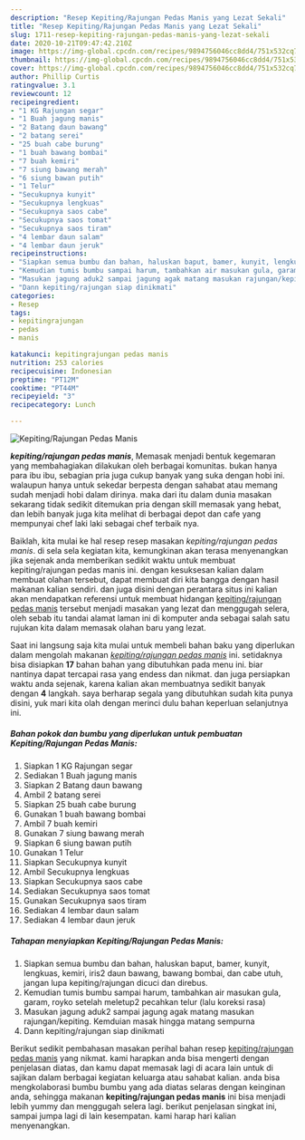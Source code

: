 ```yaml
---
description: "Resep Kepiting/Rajungan Pedas Manis yang Lezat Sekali"
title: "Resep Kepiting/Rajungan Pedas Manis yang Lezat Sekali"
slug: 1711-resep-kepiting-rajungan-pedas-manis-yang-lezat-sekali
date: 2020-10-21T09:47:42.210Z
image: https://img-global.cpcdn.com/recipes/9894756046cc8dd4/751x532cq70/kepitingrajungan-pedas-manis-foto-resep-utama.jpg
thumbnail: https://img-global.cpcdn.com/recipes/9894756046cc8dd4/751x532cq70/kepitingrajungan-pedas-manis-foto-resep-utama.jpg
cover: https://img-global.cpcdn.com/recipes/9894756046cc8dd4/751x532cq70/kepitingrajungan-pedas-manis-foto-resep-utama.jpg
author: Phillip Curtis
ratingvalue: 3.1
reviewcount: 12
recipeingredient:
- "1 KG Rajungan segar"
- "1 Buah jagung manis"
- "2 Batang daun bawang"
- "2 batang serei"
- "25 buah cabe burung"
- "1 buah bawang bombai"
- "7 buah kemiri"
- "7 siung bawang merah"
- "6 siung bawan putih"
- "1 Telur"
- "Secukupnya kunyit"
- "Secukupnya lengkuas"
- "Secukupnya saos cabe"
- "Secukupnya saos tomat"
- "Secukupnya saos tiram"
- "4 lembar daun salam"
- "4 lembar daun jeruk"
recipeinstructions:
- "Siapkan semua bumbu dan bahan, haluskan baput, bamer, kunyit, lengkuas, kemiri, iris2 daun bawang, bawang bombai, dan cabe utuh, jangan lupa kepiting/rajungan dicuci dan direbus."
- "Kemudian tumis bumbu sampai harum, tambahkan air masukan gula, garam, royko setelah meletup2 pecahkan telur (lalu koreksi rasa)"
- "Masukan jagung aduk2 sampai jagung agak matang masukan rajungan/kepiting. Kemduian masak hingga matang sempurna"
- "Dann kepiting/rajungan siap dinikmati"
categories:
- Resep
tags:
- kepitingrajungan
- pedas
- manis

katakunci: kepitingrajungan pedas manis 
nutrition: 253 calories
recipecuisine: Indonesian
preptime: "PT12M"
cooktime: "PT44M"
recipeyield: "3"
recipecategory: Lunch

---
```



![Kepiting/Rajungan Pedas Manis](https://img-global.cpcdn.com/recipes/9894756046cc8dd4/751x532cq70/kepitingrajungan-pedas-manis-foto-resep-utama.jpg)

<b><i>kepiting/rajungan pedas manis</i></b>, Memasak menjadi bentuk kegemaran yang membahagiakan dilakukan oleh berbagai komunitas. bukan hanya para ibu ibu, sebagian pria juga cukup banyak yang suka dengan hobi ini. walaupun hanya untuk sekedar berpesta dengan sahabat atau memang sudah menjadi hobi dalam dirinya. maka dari itu dalam dunia masakan sekarang tidak sedikit ditemukan pria dengan skill memasak yang hebat, dan lebih banyak juga kita melihat di berbagai depot dan cafe yang mempunyai chef laki laki sebagai chef terbaik nya.

Baiklah, kita mulai ke hal resep resep masakan <i>kepiting/rajungan pedas manis</i>. di sela sela kegiatan kita, kemungkinan akan terasa menyenangkan jika sejenak anda memberikan sedikit waktu untuk membuat kepiting/rajungan pedas manis ini. dengan kesuksesan kalian dalam membuat olahan tersebut, dapat membuat diri kita bangga dengan hasil makanan kalian sendiri. dan juga disini dengan perantara situs ini kalian akan mendapatkan referensi untuk membuat hidangan <u>kepiting/rajungan pedas manis</u> tersebut menjadi masakan yang lezat dan menggugah selera, oleh sebab itu tandai alamat laman ini di komputer anda sebagai salah satu rujukan kita dalam memasak olahan baru yang lezat.




Saat ini langsung saja kita mulai untuk membeli bahan baku yang diperlukan dalam mengolah makanan <u><i>kepiting/rajungan pedas manis</i></u> ini. setidaknya bisa disiapkan <b>17</b> bahan bahan yang dibutuhkan pada menu ini. biar nantinya dapat tercapai rasa yang endess dan nikmat. dan juga persiapkan waktu anda sejenak, karena kalian akan membuatnya sedikit banyak dengan <b>4</b> langkah. saya berharap segala yang dibutuhkan sudah kita punya disini, yuk mari kita olah dengan merinci dulu bahan keperluan selanjutnya ini.

<!--inarticleads1-->

##### Bahan pokok dan bumbu yang diperlukan untuk pembuatan Kepiting/Rajungan Pedas Manis:

1. Siapkan 1 KG Rajungan segar
1. Sediakan 1 Buah jagung manis
1. Siapkan 2 Batang daun bawang
1. Ambil 2 batang serei
1. Siapkan 25 buah cabe burung
1. Gunakan 1 buah bawang bombai
1. Ambil 7 buah kemiri
1. Gunakan 7 siung bawang merah
1. Siapkan 6 siung bawan putih
1. Gunakan 1 Telur
1. Siapkan Secukupnya kunyit
1. Ambil Secukupnya lengkuas
1. Siapkan Secukupnya saos cabe
1. Sediakan Secukupnya saos tomat
1. Gunakan Secukupnya saos tiram
1. Sediakan 4 lembar daun salam
1. Sediakan 4 lembar daun jeruk




<!--inarticleads2-->

##### Tahapan menyiapkan Kepiting/Rajungan Pedas Manis:

1. Siapkan semua bumbu dan bahan, haluskan baput, bamer, kunyit, lengkuas, kemiri, iris2 daun bawang, bawang bombai, dan cabe utuh, jangan lupa kepiting/rajungan dicuci dan direbus.
1. Kemudian tumis bumbu sampai harum, tambahkan air masukan gula, garam, royko setelah meletup2 pecahkan telur (lalu koreksi rasa)
1. Masukan jagung aduk2 sampai jagung agak matang masukan rajungan/kepiting. Kemduian masak hingga matang sempurna
1. Dann kepiting/rajungan siap dinikmati




Berikut sedikit pembahasan masakan perihal bahan resep <u>kepiting/rajungan pedas manis</u> yang nikmat. kami harapkan anda bisa mengerti dengan penjelasan diatas, dan kamu dapat memasak lagi di acara lain untuk di sajikan dalam berbagai kegiatan keluarga atau sahabat kalian. anda bisa mengkolaborasi bumbu bumbu yang ada diatas selaras dengan keinginan anda, sehingga makanan <b>kepiting/rajungan pedas manis</b> ini bisa menjadi lebih yummy dan menggugah selera lagi. berikut penjelasan singkat ini, sampai jumpa lagi di lain kesempatan. kami harap hari kalian menyenangkan.
